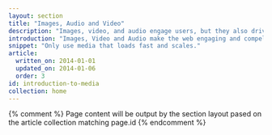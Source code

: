 ```yaml
---
layout: section
title: "Images, Audio and Video"
description: "Images, video, and audio engage users, but they also drive users away when they don't fit, don't load, or the page renders slowly."
introduction: "Images, Video and Audio make the web engaging and compelling, but they don't automatically work the same across every device. Use our guides to deliver amazing experiences to your users on any device."
snippet: "Only use media that loads fast and scales."
article:
  written_on: 2014-01-01
  updated_on: 2014-01-06
  order: 3
id: introduction-to-media
collection: home
---
```


{% comment %}
Page content will be output by the section layout pased on the article collection matching page.id
{% endcomment %}

